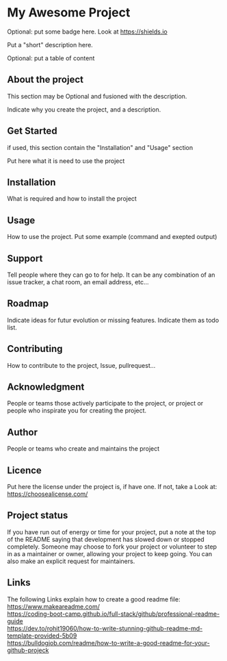 # My Awesome Project

Optional: put some badge here. Look at https://shields.io

Put a "short" description here. 

Optional: put a table of content 

## About the project
This section  may be Optional and fusioned with the description. 

Indicate why you create the project, and a description.


## Get Started
if used, this section contain the "Installation" and "Usage" section 

Put here what it is need to use the project


## Installation
What is required and how to install the project


## Usage
How to use the project. Put some example (command and exepted output) 


## Support 
Tell people where they can go to for help. It can be any combination 
of an issue tracker, a chat room, an email address, etc... 


## Roadmap
Indicate ideas for futur evolution or missing features. Indicate them as
todo list.


## Contributing
How to contribute to the project, Issue, pullrequest... 


## Acknowledgment
People or teams those actively participate to the project, or project or people
who inspirate you for creating the project.

## Author
People or teams who create and maintains the project 

## Licence
Put here the license under the project is, if have one. If not, take a Look at:
https://choosealicense.com/


## Project status
If you have run out of energy or time for your project, put a note at 
the top of the README saying that development has slowed down or stopped
completely. Someone may choose to fork your project or volunteer to step
in as a maintainer or owner, allowing your project to keep going. You 
can also make an explicit request for maintainers.


## Links
The following Links explain how to create a good readme file:\
https://www.makeareadme.com/ \
https://coding-boot-camp.github.io/full-stack/github/professional-readme-guide \
https://dev.to/rohit19060/how-to-write-stunning-github-readme-md-template-provided-5b09 \
https://bulldogjob.com/readme/how-to-write-a-good-readme-for-your-github-projeck
